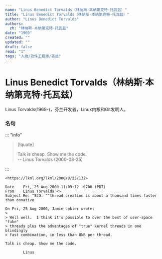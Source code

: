 ```yaml
---
name: "Linus Benedict Torvalds（林纳斯·本纳第克特·托瓦兹）"
title: "Linus Benedict Torvalds（林纳斯·本纳第克特·托瓦兹）"
author: "Linus Benedict Torvalds"
authors:
  zh: "林纳斯·本纳第克特·托瓦兹"
date: "1969"
created: ""
updated: ""
draft: false
read: "1"
tags: "人物/软件工程师/芬兰"
---
```


# Linus Benedict Torvalds（林纳斯·本纳第克特·托瓦兹）

Linus Torvalds(1969-)，芬兰开发者，Linux内核和Git发明人。

### 名句

::: "info"

> [!quote]
>
> Talk is cheap. Show me the code.   
> -- Linus Torvalds (2000-08-25)

:::

```
<https://lkml.org/lkml/2000/8/25/132>

Date	Fri, 25 Aug 2000 11:09:12 -0700 (PDT)
From	Linus Torvalds <>
Subject	Re: "SCO: ""thread creation is about a thousand times faster than onnative

On Fri, 25 Aug 2000, Jamie Lokier wrote:
> 
> Well well.  I think it's possible to over the best of user-space "fake"
> threads plus the advantages of "true" kernel threads in one blindingly
> fast combination, in less than 8kB per thread.

Talk is cheap. Show me the code.

		Linus

```